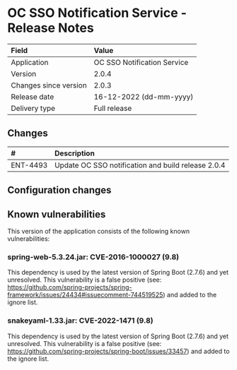 # OC SSO Notification Service - Release Notes

| Field                     | Value                       |
|:--------------------------|:----------------------------|
| Application               | OC SSO Notification Service |
| Version                   | 2.0.4                       |
| Changes since version     | 2.0.3                       |
| Release date              | 16-12-2022 (dd-mm-yyyy)     |
| Delivery type             | Full release                |

## Changes

| #        | Description                                        |
|:---------|:---------------------------------------------------|
| ENT-4493 | Update OC SSO notification and build release 2.0.4 |

## Configuration changes

## Known vulnerabilities

This version of the application consists of the following known vulnerabilities:

### spring-web-5.3.24.jar: CVE-2016-1000027 (9.8)

This dependency is used by the latest version of Spring Boot (2.7.6) and yet unresolved. This vulnerability is a false 
positive (see: https://github.com/spring-projects/spring-framework/issues/24434#issuecomment-744519525) and added to 
the ignore list.

### snakeyaml-1.33.jar: CVE-2022-1471 (9.8)

This dependency is used by the latest version of Spring Boot (2.7.6) and yet unresolved. This vulnerability is a false
positive (see: https://github.com/spring-projects/spring-boot/issues/33457) and added to the ignore list.

